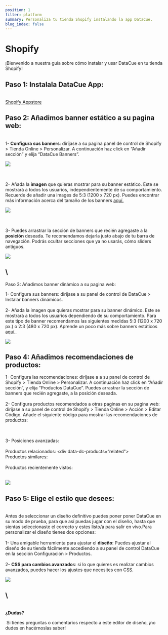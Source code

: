 ```yaml
---
position: 1
filter: platform
summary: Personaliza tu tienda Shopify instalando la app DataCue.
blog_index: false
---
```

# Shopify

¡Bienvenido a nuestra guía sobre cómo instalar y usar DataCue en tu tienda Shopify!

## Paso 1: Instalala DataCue App:

\
[Shopify Appstore](https://apps.shopify.com/datacue)

## Paso 2: Añadimos banner estático a su pagina web:  

\
1- **Configura sus banners**: diríjase a su pagina panel de control de Shopify > Tienda Online > Personalizar. A continuación haz click en “Añadir sección” y elija “DataCue Banners”. 

![](/media/1.png)

\
\
2- Añada la **imagen** que quieras mostrar para su banner estático. Este se mostrará a todos los usuarios, independientemente de su comportamiento. Recuerde de añadir una images de 5:3 (1200 x 720 px). Puedes encontrar más información acerca del tamaño de los banners [aquí.](https://help.datacue.co/es/guide/banners.html) 

![](/media/2.png)

\
\
3- Puedes arrastrar la sección de banners que recién agregaste a la **posición** deseada. Te recomendamos dejarla justo abajo de tu barra de navegación. Podrás ocultar secciones que ya no usarás, cómo sliders antiguos.  

![](/media/3.gif)

## \
Paso 3: Añadimos banner dinámico a su pagina web:

1- Configura sus banners: diríjase a su panel de control de DataCue > Instalar banners dinámicos.   \
\
2- Añada la imagen que quieras mostrar para su banner dinámico. Este se mostrará a todos los usuarios dependiendo de su comportamiento. Para este tipo de banner recomendamos las siguientes medidas 5:3 (1200 x 720 px.) o 2:3 (480 x 720 px). Aprende un poco más sobre banners estáticos [aquí. ](https://help.datacue.co/es/guide/banners.html)

![](/media/4.png)



## Paso 4: Añadimos recomendaciones de productos: 

1- Configura las recomendaciones: diríjase a a su panel de control de Shopify > Tienda Online > Personalizar. A continuación haz click en “Añadir sección”, y elija “Productos DataCue”. Puedes arrastrar la sección de banners que recién agregaste, a la posición deseada. \
\
2- Configura productos recomendados a otras paginas en su pagina web: diríjase a su panel de control de Shopify > Tienda Online > Acción > Editar Código. Añade el siguiente código para mostrar las recomendaciones de productos: *<div data-dc-products></div>*  \
\
3- Posiciones avanzadas:   \
\
Productos relacionados: <div data-dc-products=“related"></div>\
Productos similares: <div data-dc-products="similar"></div>\
Productos recientemente vistos: <div data-dc-products="recent"></div> 

![](/media/5.png)



## Paso 5: Elige el **estilo** que desees: 

\
Antes de seleccionar un diseño definitivo puedes poner poner DataCue en su modo de prueba, para que así puedas jugar con el diseño, hasta que sientas seleccionaste el correcto y estes listo/a para salir en vivo.Para personalizar el diseño tienes dos opciones:  \
\
1- Una amigable herramienta para ajustar el **diseño**: Puedes ajustar al diseño de su tienda fácilmente accediendo a su panel de control DataCue en la sección Configuración > Productos.  \
\
2- **CSS para cambios avanzado**s: si lo que quieres es realizar cambios avanzados, puedes hacer los ajustes que necesites con CSS.

![](/media/6.png)

## \
\
**¿Dudas?**   

 Si tienes preguntas o comentarios respecto a este editor de diseño, ¡no dudes en hacérnoslas saber!